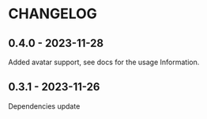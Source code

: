 CHANGELOG
=========

0.4.0 - 2023-11-28
------------------

Added avatar support, see docs for the usage Information.

0.3.1 - 2023-11-26
------------------

Dependencies update

